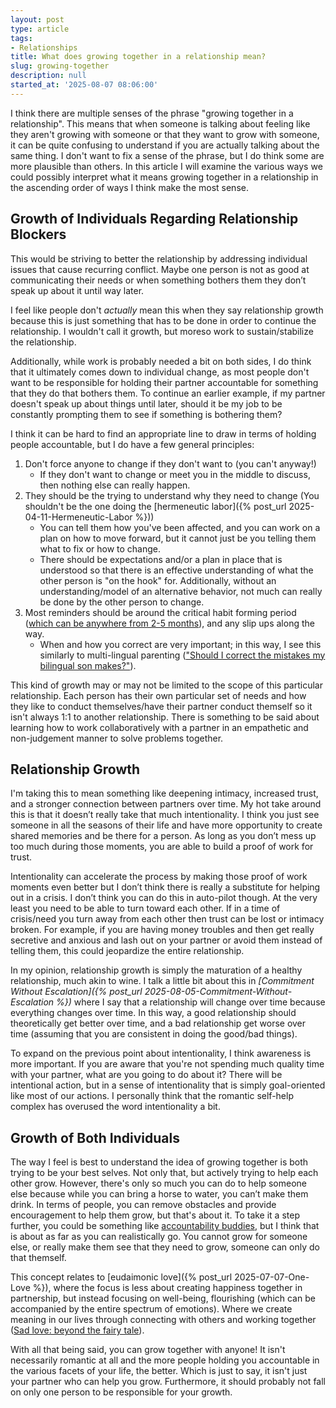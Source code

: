 ```yaml
---
layout: post
type: article
tags:
- Relationships
title: What does growing together in a relationship mean?
slug: growing-together
description: null
started_at: '2025-08-07 08:06:00'
---
```


I think there are multiple senses of the phrase "growing together in a relationship". This means that when someone is talking about feeling like they aren't growing with someone or that they want to grow with someone, it can be quite confusing to understand if you are actually talking about the same thing. I don't want to fix a sense of the phrase, but I do think some are more plausible than others. In this article I will examine the various ways we could possibly interpret what it means growing together in a relationship in the ascending order of ways I think make the most sense.

## Growth of Individuals Regarding Relationship Blockers

This would be striving to better the relationship by addressing individual issues that cause recurring conflict. Maybe one person is not as good at communicating their needs or when something bothers them they don’t speak up about it until way later.

I feel like people don't *actually*  mean this when they say relationship growth because this is just something that has to be done in order to continue the relationship. I wouldn't call it growth, but moreso work to sustain/stabilize the relationship. 

Additionally, while work is probably needed a bit on both sides, I do think that it ultimately comes down to individual change, as most people don't want to be responsible for holding their partner accountable for something that they do that bothers them. To continue an earlier example, if my partner doesn't speak up about things until later, should it be my job to be constantly prompting them to see if something is bothering them? 

I think it can be hard to find an appropriate line to draw in terms of holding people accountable, but I do have a few general principles:
1. Don't force anyone to change if they don't want to (you can't anyway!)
    * If they don't want to change or meet you in the middle to discuss, then nothing else can really happen.
2. They should be the trying to understand why they need to change (You shouldn't be the one doing the [hermeneutic labor]({% post_url 2025-04-11-Hermeneutic-Labor %}))
    * You can tell them how you've been affected, and you can work on a plan on how to move forward, but it cannot just be you telling them what to fix or how to change.
    * There should be expectations and/or a plan in place that is understood so that there is an effective understanding of what the other person is "on the hook" for. Additionally, without an understanding/model of an alternative behavior, not much can really be done by the other person to change.
3. Most reminders should be around the critical habit forming period ([which can be anywhere from 2-5 months](https://pmc.ncbi.nlm.nih.gov/articles/PMC11641623/)), and any slip ups along the way.
    * When and how you correct are very important; in this way, I see this similarly to multi-lingual parenting (["Should I correct the mistakes my bilingual son makes?"](https://multilingualparenting.com/should-i-correct-the-mistakes-my-bilingual-son-makes/)).

This kind of growth may or may not be limited to the scope of this particular relationship. Each person has their own particular set of needs and how they like to conduct themselves/have their partner conduct themself so it isn't always 1:1 to another relationship. There is something to be said about learning how to work collaboratively with a partner in an empathetic and non-judgement manner to solve problems together.

## Relationship Growth

I'm taking this to mean something like deepening intimacy, increased trust, and a stronger connection between partners over time. My hot take around this is that it doesn’t really take that much intentionality. I think you just see someone in all the seasons of their life and have more opportunity to create shared memories and be there for a person. As long as you don’t mess up too much during those moments, you are able to build a proof of work for trust.

Intentionality can accelerate the process by making those proof of work moments even better but I don’t think there is really a substitute for helping out in a crisis. I don’t think you can do this in auto-pilot though. At the very least you need to be able to turn toward each other. If in a time of crisis/need you turn away from each other then trust can be lost or intimacy broken. For example, if you are having money troubles and then get really secretive and anxious and lash out on your partner or avoid them instead of telling them, this could jeopardize the entire relationship.

In my opinion, relationship growth is simply the maturation of a healthy relationship, much akin to wine. I talk a little bit about this in *[Commitment Without Escalation]({% post_url 2025-08-05-Commitment-Without-Escalation %})* where I say that a relationship will change over time because everything changes over time. In this way, a good relationship should theoretically get better over time, and a bad relationship get worse over time (assuming that you are consistent in doing the good/bad things).

To expand on the previous point about intentionality, I think awareness is more important. If you are aware that you're not spending much quality time with your partner, what are you going to do about it? There will be intentional action, but in a sense of intentionality that is simply goal-oriented like most of our actions. I personally think that the romantic self-help complex has overused the word intentionality a bit.

## Growth of Both Individuals

The way I feel is best to understand the idea of growing together is both trying to be your best selves. Not only that, but actively trying to help each other grow. However, there's only so much you can do to help someone else because while you can bring a horse to water, you can’t make them drink. In terms of people, you can remove obstacles and provide encouragement to help them grow, but that's about it. To take it a step further, you could be something like [accountability buddies](https://www.npr.org/2025/01/15/nx-s1-5217975/the-secret-to-doing-hard-things-and-getting-stuff-done), but I think that is about as far as you can realistically go. You cannot grow for someone else, or really make them see that they need to grow, someone can only do that themself.

This concept relates to [eudaimonic love]({% post_url 2025-07-07-One-Love %}), where the focus is less about creating happiness together in partnership, but instead focusing on well-being, flourishing (which can be accompanied by the entire spectrum of emotions). Where we create meaning in our lives through connecting with others and working together ([Sad love: beyond the fairy tale](https://rse.org.uk/resource/sad-love-beyond-the-fairy-tale/)).

With all that being said, you can grow together with anyone! It isn't necessarily romantic at all and the more people holding you accountable in the various facets of your life, the better. Which is just to say, it isn't just your partner who can help you grow. Furthermore, it should probably not fall on only one person to be responsible for your growth.